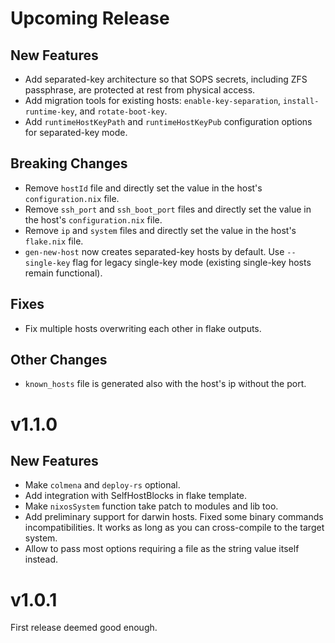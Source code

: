 <!---

Template:

## New Features

## Breaking Changes

## User Facing Backwards Compatible Changes

## Fixes

## Other Changes

-->

# Upcoming Release

## New Features

- Add separated-key architecture so that SOPS secrets, including ZFS passphrase, are protected at rest from physical access.
- Add migration tools for existing hosts: `enable-key-separation`, `install-runtime-key`, and `rotate-boot-key`.
- Add `runtimeHostKeyPath` and `runtimeHostKeyPub` configuration options for separated-key mode.

## Breaking Changes

- Remove `hostId` file and directly set the value in the host's `configuration.nix` file.
- Remove `ssh_port` and `ssh_boot_port` files and directly set the value in the host's `configuration.nix` file.
- Remove `ip` and `system` files and directly set the value in the host's `flake.nix` file.
- `gen-new-host` now creates separated-key hosts by default. Use `--single-key` flag for legacy single-key mode (existing single-key hosts remain functional).

## Fixes

- Fix multiple hosts overwriting each other in flake outputs.

## Other Changes

- `known_hosts` file is generated also with the host's ip without the port.

# v1.1.0

## New Features

- Make `colmena` and `deploy-rs` optional.
- Add integration with SelfHostBlocks in flake template.
- Make `nixosSystem` function take patch to modules and lib too.
- Add preliminary support for darwin hosts. Fixed some binary commands incompatibilities.
  It works as long as you can cross-compile to the target system.
- Allow to pass most options requiring a file as the string value itself instead.

# v1.0.1

First release deemed good enough.
